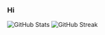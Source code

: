 ### Hi
![GitHub Stats](https://github-readme-stats.vercel.app/api?username=breeworks&show_icons=true&theme=github)
![GitHub Streak](https://github-readme-streak-stats.herokuapp.com/?user=breeworks&theme=github)

